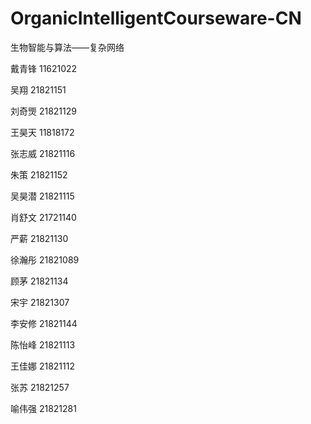# OrganicIntelligentCourseware-CN
生物智能与算法——复杂网络

戴青锋 11621022

吴翔 21821151

刘奇煚 21821129

王昊天 11818172

张志威 21821116

朱策 21821152

吴昊潜 21821115

肖舒文 21721140

严薪 21821130

徐瀚彤 21821089

顾茅 21821134

宋宇 21821307

李安修 21821144

陈怡峰 21821113

王佳娜 21821112

张苏 21821257

喻伟强 21821281
